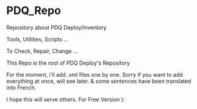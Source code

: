 # PDQ_Repo
Repository about PDQ Deploy/Inventory

Tools, Utilities, Scripts ...

To Check, Repair, Change ...

This Repo is the root of PDQ Deploy's Repository

For the moment, i'll add .xml files one by one.
Sorry if you want to add everything at once, will see later.
& some sentences have been translated into French.

I hope this will serve others.
For Free Version ):
